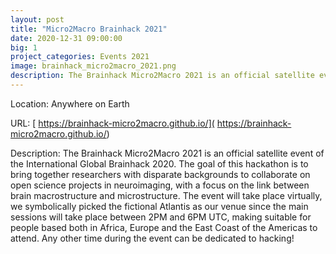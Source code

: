 ```yaml
---
layout: post
title: "Micro2Macro Brainhack 2021"
date: 2020-12-31 09:00:00
big: 1
project_categories: Events 2021
image: brainhack_micro2macro_2021.png
description: The Brainhack Micro2Macro 2021 is an official satellite event of the International Global Brainhack 2020
---
```


Location: Anywhere on Earth

URL: [ https://brainhack-micro2macro.github.io/]( https://brainhack-micro2macro.github.io/)

Description: The Brainhack Micro2Macro 2021 is an official satellite event of the International Global Brainhack 2020.
The goal of this hackathon is to bring together researchers with disparate backgrounds to collaborate on open science 
projects in neuroimaging, with a focus on the link between brain macrostructure and microstructure. The event will 
take place virtually, we symbolically picked the fictional Atlantis as our venue since the main sessions will take 
place between 2PM and 6PM UTC, making suitable for people based both in Africa, Europe and the East Coast of the 
Americas to attend. Any other time during the event can be dedicated to hacking!

